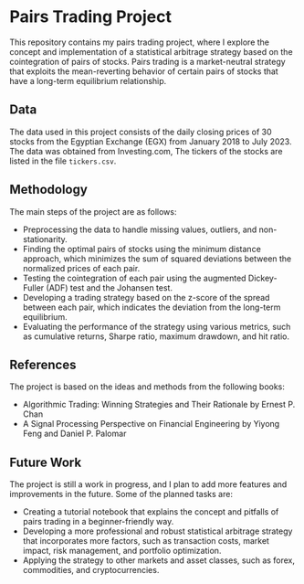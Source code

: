 # Pairs Trading Project

This repository contains my pairs trading project, where I explore the concept and implementation of a statistical arbitrage strategy based on the cointegration of pairs of stocks. Pairs trading is a market-neutral strategy that exploits the mean-reverting behavior of certain pairs of stocks that have a long-term equilibrium relationship.

## Data

The data used in this project consists of the daily closing prices of 30 stocks from the Egyptian Exchange (EGX) from January 2018 to July 2023. The data was obtained from Investing.com, The tickers of the stocks are listed in the file `tickers.csv`.

## Methodology

The main steps of the project are as follows:

- Preprocessing the data to handle missing values, outliers, and non-stationarity.
- Finding the optimal pairs of stocks using the minimum distance approach, which minimizes the sum of squared deviations between the normalized prices of each pair.
- Testing the cointegration of each pair using the augmented Dickey-Fuller (ADF) test and the Johansen test.
- Developing a trading strategy based on the z-score of the spread between each pair, which indicates the deviation from the long-term equilibrium.
- Evaluating the performance of the strategy using various metrics, such as cumulative returns, Sharpe ratio, maximum drawdown, and hit ratio.

## References

The project is based on the ideas and methods from the following books:

- Algorithmic Trading: Winning Strategies and Their Rationale by Ernest P. Chan
- A Signal Processing Perspective on Financial Engineering by Yiyong Feng and Daniel P. Palomar

## Future Work

The project is still a work in progress, and I plan to add more features and improvements in the future. Some of the planned tasks are:

- Creating a tutorial notebook that explains the concept and pitfalls of pairs trading in a beginner-friendly way.
- Developing a more professional and robust statistical arbitrage strategy that incorporates more factors, such as transaction costs, market impact, risk management, and portfolio optimization.
- Applying the strategy to other markets and asset classes, such as forex, commodities, and cryptocurrencies.
